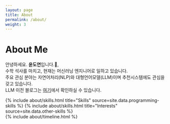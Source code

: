 ```yaml
---
layout: page
title: About
permalink: /about/
weight: 3
---
```


# **About Me**

안녕하세요. **윤도연**입니다.:wave:,<br>
수학 석사를 마치고, 현재는 머신러닝 엔지니어로 일하고 있습니다.<br> 
주요 관심 분야는 자연어처리(NLP)와 대형언어모델(LLM)이며 추천시스템에도 관심을 갖고 있습니다. <br>
LLM 이전 블로그는 [여기](https://ydy8989.github.io/)에서 확인하실 수 있습니다. <br>

<div class="row">
{% include about/skills.html title="Skills" source=site.data.programming-skills %}
<!-- {% include about/skills.html title="Engineering" source=site.data.ops %} -->
{% include about/skills.html title="Interests" source=site.data.other-skills %}
</div>

<div class="row">
{% include about/timeline.html %}
</div>